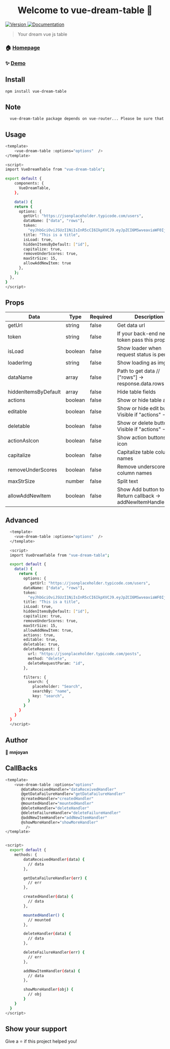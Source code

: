 <h1 align="center">Welcome to vue-dream-table 👋</h1>
<p>
  <a href="https://www.npmjs.com/package/vue-dream-table" target="_blank">
    <img alt="Version" src="https://img.shields.io/npm/v/vue-dream-table.svg">
  </a>
  <a href="https://www.npmjs.com/package/vue-dream-table" target="_blank">
    <img alt="Documentation" src="https://img.shields.io/badge/documentation-yes-brightgreen.svg" />
  </a>
</p>

> Your dream vue js table

### 🏠 [Homepage](https://www.npmjs.com/package/vue-dream-table)

### ✨ [Demo](https://www.npmjs.com/package/vue-dream-table)

## Install



```sh
npm install vue-dream-table
```

## Note 
```sh
  vue-dream-table package depends on vue-router... Please be sure that you have already installed it!
```

## Usage

```sh
<template>
    <vue-dream-table :options="options"  />
</template>

<script>
import VueDreamTable from "vue-dream-table";

export default {
    components: {
      VueDreamTable,
    },

    data() {
    return {
      options: {
        getUrl: "https://jsonplaceholder.typicode.com/users",
        dataName: ["data", "rows"],
        token:
          "eyJhbGciOviJSUzI1NiIsInR5cCI6IkpXVCJ9.eyJpZCI6MSwveaviaWF0IjoxNjMyNjczODExLCJleHAiOjE2MzI2Nzc0MTF9ev.R8hZz-0qCXRnR04veev0-yeFr1MlpWT-iaxUxIsN9WCtW_LwdpdoUTQaX155tcvezKPdW8iLWvfYeGmHZqzfrp_nScArAev",
        title: "This is a title",
        isLoad: true,
        hiddenItemsByDefault: ["id"],
        capitalize: true,
        removeUnderScores: true,
        maxStrSize: 15,
        allowAddNewItem: true
      },
    };
  },
}
</script>
```



## Props

| Data  | Type | Required | Description | Default Values |
| ------------- | ------------- | ------------- | ------------- | ------------- |
| getUrl  | string  | false | Get data url | "https://jsonplaceholder.typicode.com/users" |
| token  | string  | false | If your back-end needs token pass this prop | "" |
| isLoad  | boolean  | false | Show loader when request status is pending | false |
| loaderImg  | string  | false | Show loading as img |  |
| dataName  | array  | false | Path to get data // ["rows"] -> response.data.rows | [] |
| hiddenItemsByDefault  | array  | false | Hide table fields | [] |
| actions  | boolean  | false | Show or hide table actions | false |
| editable  | boolean  | false | Show or hide edit button. Visible if "actions" -> true | false |
| deletable  | boolean  | false | Show or delete button. Visible if "actions" -> true | false |
| actionAsIcon  | boolean  | false | Show action buttons as icon | false |
| capitalize  | boolean  | false | Capitalize table column names | false |
| removeUnderScores  | boolean  | false | Remove underscores from column names | false |
| maxStrSize  | number  | false | Split text | 25 |
| allowAddNewItem  | boolean  | false | Show Add button to. Return callback -> addNewItemHandler(data)  | false |



## Advanced
```sh
  <template>
    <vue-dream-table :options="options"  />
  </template>

  <script>
  import VueDreamTable from "vue-dream-table";

  export default {
    data() {
      return {
        options: {
           getUrl: "https://jsonplaceholder.typicode.com/users",
        dataName: ["data", "rows"],
        token:
          "eyJhbGciOviJSUzI1NiIsInR5cCI6IkpXVCJ9.eyJpZCI6MSwveaviaWF0IjoxNjMyNjczODExLCJleHAiOjE2MzI2Nzc0MTF9ev.R8hZz-0qCXRnR04veev0-yeFr1MlpWT-iaxUxIsN9WCtW_LwdpdoUTQaX155tcvezKPdW8iLWvfYeGmHZqzfrp_nScArAev",
        title: "This is a title",
        isLoad: true,
        hiddenItemsByDefault: ["id"],
        capitalize: true,
        removeUnderScores: true,
        maxStrSize: 15,
        allowAddNewItem: true,
        actions: true,
        editable: true,
        deletable: true,
        deleteRequest: {
          url: "https://jsonplaceholder.typicode.com/posts",
          method: "delete",
          deleteRequestParam: "id",
        },

        filters: {
          search: {
            placeholder: "Search",
            searchBy: "name",
            key: "search",
          }
        }
      }
    }
  }
  </script>
```

## Author

👤 **mnjoyan**



## CallBacks
```sh
<template>
    <vue-dream-table :options="options"
       @dataReceivedHandler="dataReceivedHandler"
       @getDataFailureHandler="getDataFailureHandler"
       @createdHandler="createdHandler"
       @mountedHandler="mountedHandler"
       @deleteHandler="deleteHandler"
       @deleteFailureHandler="deleteFailureHandler"
       @addNewItemHandler="addNewItemHandler"
       @showMoreHandler="showMoreHandler"
         />
</template>


<script>
  export default {
    methods: {
        dataReceivedHandler(data) {
          // data
        },

        getDataFailureHandler(err) {
          // err
        },

        createdHandler(data) {
          // data
        },

        mountedHandler() {
          // mounted
        },

        deleteHandler(data) {
          // data
        },

        deleteFailureHandler(err) {
          // err
        },

        addNewItemHandler(data) {
          // data
        },

        showMoreHandler(obj) {
          // obj
        }
    }
  }
</script>
```

## Show your support

Give a ⭐️ if this project helped you!

